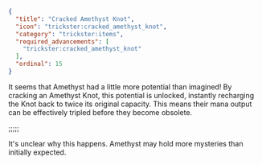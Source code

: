 ```json
{
  "title": "Cracked Amethyst Knot",
  "icon": "trickster:cracked_amethyst_knot",
  "category": "trickster:items",
  "required_advancements": [
    "trickster:cracked_amethyst_knot"
  ],
  "ordinal": 15
}
```

It seems that Amethyst had a little more potential than imagined! 
By cracking an Amethyst Knot, this potential is unlocked, instantly recharging the Knot back to twice its original capacity.
This means their mana output can be effectively tripled before they become obsolete.

;;;;;

It's unclear why this happens. Amethyst may hold more mysteries than initially expected.
